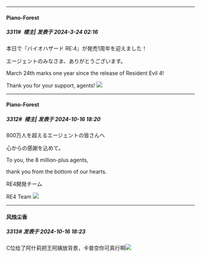 ﻿*****

####  Piano-Forest  
##### 3311#         楼主| 发表于 2024-3-24 02:16

本日で『バイオハザード RE:4』が発売1周年を迎えました！

エージェントのみなさま、ありがとうございます。

March 24th marks one year since the release of Resident Evil 4!

Thank you for your support, agents!
<img src="https://p.sda1.dev/16/3a5608fc076c8aaacb2ebe703604fbbd/20240324_021323.jpg" referrerpolicy="no-referrer">

*****

####  Piano-Forest  
##### 3312#         楼主| 发表于 2024-10-16 18:20

800万人を超えるエージェントの皆さんへ

心からの感謝を込めて。

To you, the 8 million-plus agents,

thank you from the bottom of our hearts.

RE4開発チーム

RE4 Team
<img src="https://p.sda1.dev/19/9e4845c3e8444dcd51282694d0d7ef62/20241016_181946.jpg" referrerpolicy="no-referrer">


*****

####  风烛尘香  
##### 3313#       发表于 2024-10-16 18:23

C位给了阿什莉把王阿姨放背景，卡普空你可真行啊<img src="https://static.saraba1st.com/image/smiley/face2017/066.png" referrerpolicy="no-referrer">

